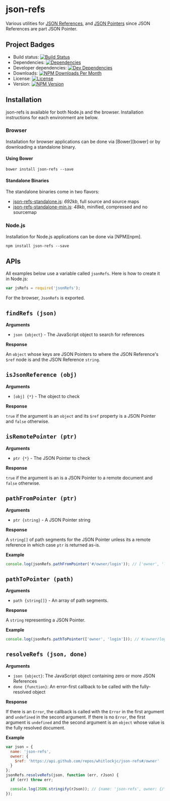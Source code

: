 # json-refs

Various utilities for [JSON References][json-reference-draft-spec], and [JSON Pointers][json-pointer-spec] since JSON
References are part JSON Pointer.

## Project Badges

* Build status: [![Build Status](https://travis-ci.org/whitlockjc/json-refs.svg)](https://travis-ci.org/whitlockjc/json-refs)
* Dependencies: [![Dependencies](https://david-dm.org/whitlockjc/json-refs.svg)](https://david-dm.org/whitlockjc/json-refs)
* Developer dependencies: [![Dev Dependencies](https://david-dm.org/whitlockjc/json-refs/dev-status.svg)](https://david-dm.org/whitlockjc/json-refs#info=devDependencies&view=table)
* Downloads: [![NPM Downloads Per Month](http://img.shields.io/npm/dm/json-refs.svg)](https://www.npmjs.org/package/json-refs)
* License: [![License](http://img.shields.io/npm/l/json-refs.svg)](https://github.com/whitlockjc/json-refs/blob/master/LICENSE)
* Version: [![NPM Version](http://img.shields.io/npm/v/json-refs.svg)](https://www.npmjs.org/package/json-refs)

## Installation

json-refs is available for both Node.js and the browser.  Installation instructions for each environment are below.

### Browser

Installation for browser applications can be done via [Bower][bower] or by downloading a standalone binary.

#### Using Bower

```
bower install json-refs --save
```

#### Standalone Binaries

The standalone binaries come in two flavors:

* [json-refs-standalone.js](https://raw.github.com/whitlockjc/json-refs/master/browser/json-refs-standalone.js): _692kb_, full source and source maps
* [json-refs-standalone-min.js](https://raw.github.com/whitlockjc/json-refs/master/browser/json-refs-standalone-min.js): _48kb_, minified, compressed
and no sourcemap

### Node.js

Installation for Node.js applications can be done via [NPM][npm].

```
npm install json-refs --save
```

## APIs

All examples below use a variable called `jsonRefs`.  Here is how to create it in Node.js:

```js
var jsRefs = require('jsonRefs');
```

For the browser, `JsonRefs` is exported.

## `findRefs (json)`

**Arguments**

* `json {object}` - The JavaScript object to search for references

**Response**

An `object` whose keys are JSON Pointers to where the JSON Reference's `$ref` node is and the JSON Reference `string`.

## `isJsonReference (obj)`

**Arguments**

* `[obj] {*}` - The object to check

**Response**

`true` if the argument is an `object` and its `$ref` property is a JSON Pointer and `false` otherwise.

## `isRemotePointer (ptr)`

**Arguments**

* `ptr {*}` - The JSON Pointer to check

**Response**

`true` if the argument is an is a JSON Pointer to a remote document and `false` otherwise.

## `pathFromPointer (ptr)`

**Arguments**

* `ptr {string}` - A JSON Pointer string

**Response**

A `string[]` of path segments for the JSON Pointer unless its a remote reference in which case `ptr` is returned as-is.

**Example**

```js
console.log(jsonRefs.pathFromPointer('#/owner/login')); // ['owner', 'login']
```

## `pathToPointer (path)`

**Arguments**

* `path {string[]}` - An array of path segments.

**Response**

A `string` representing a JSON Pointer.

**Example**

```js
console.log(jsonRefs.pathToPointer(['owner', 'login'])); // #/owner/login
```

## `resolveRefs (json, done)`

**Arguments**

* `json {object}`: The JavaScript object containing zero or more JSON References
* `done {function}`: An error-first callback to be called with the fully-resolved object

**Response**

If there is an `Error`, the callback is called with the `Error` in the first argument and `undefined` in the second
argument.  If there is no `Error`, the first argument is `undefined` and the second argument is an `object` whose value
is the fully resolved document.

**Example**

```js
var json = {
  name: 'json-refs',
  owner: {
    $ref: 'https://api.github.com/repos/whitlockjc/json-refs#/owner'
  }
};
jsonRefs.resolveRefs(json, function (err, rJson) {
  if (err) throw err;

  console.log(JSON.stringify(rJson)); // {name: 'json-refs', owner: {/* GitHub Repository Owner Information */}}
});
```

[json-reference-draft-spec]: http://tools.ietf.org/html/draft-pbryan-zyp-json-ref-03
[json-pointer-spec]: http://tools.ietf.org/html/rfc6901
